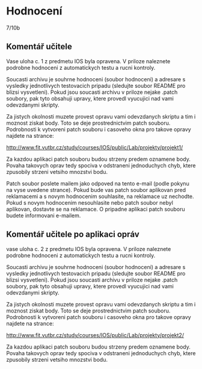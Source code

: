 # Hodnocení
7/10b

## Komentář učitele
Vase uloha c. 1 z predmetu IOS byla opravena. V priloze naleznete
podrobne hodnoceni z automatickych testu a rucni kontroly.

Soucasti archivu je souhrne hodnoceni (soubor hodnoceni) a adresare s
vysledky jednotlivych testovacich pripadu (sledujte soubor README pro
blizsi vysvetleni). Pokud jsou soucasti archivu v priloze nejake
.patch soubory, pak tyto obsahuji upravy, ktere provedl vyucujici nad
vami odevzdanymi skripty.

Za jistych okolnosti muzete provest opravu vami odevzdanych skriptu a
tim i moznost ziskat body. Toto se deje prostrednictvim patch souboru.
Podrobnosti k vytvoreni patch souboru i casoveho okna pro takove
opravy najdete na strance:

http://www.fit.vutbr.cz/study/courses/IOS/public/Lab/projekty/projekt1/

Za kazdou aplikaci patch souboru budou strzeny predem oznamene body.
Povaha takovych oprav tedy spociva v odstraneni jednoduchych chyb,
ktere zpusobily strzeni vetsiho mnozstvi bodu.

Patch soubor poslete mailem jako odpoved na tento e-mail (podle pokynu
na vyse uvedene strance). Pokud bude vas patch soubor aplikovan pred 
reklamacemi a s novym hodnocenim souhlasite, na reklamace uz nechodte.
Pokud s novym hodnocenim nesouhlasite nebo patch soubor nebyl
aplikovan, dostavte se na reklamace. O pripadne aplikaci patch souboru
budete informovani e-mailem.

## Komentář učitele po aplikaci opráv
vase uloha c. 2 z predmetu IOS byla opravena. V priloze naleznete
podrobne hodnoceni z automatickych testu a rucni kontroly.

Soucasti archivu je souhrne hodnoceni (soubor hodnoceni) a adresare s
vysledky jednotlivych testovacich pripadu (sledujte soubor README pro
blizsi vysvetleni). Pokud jsou soucasti archivu v priloze nejake
.patch soubory, pak tyto obsahuji upravy, ktere provedl vyucujici nad
vami odevzdanymi skripty.

Za jistych okolnosti muzete provest opravu vami odevzdanych skriptu a
tim i moznost ziskat body. Toto se deje prostrednictvim patch souboru.
Podrobnosti k vytvoreni patch souboru i casoveho okna pro takove
opravy najdete na strance:

http://www.fit.vutbr.cz/study/courses/IOS/public/Lab/projekty/projekt2/

Za kazdou aplikaci patch souboru budou strzeny predem oznamene body.
Povaha takovych oprav tedy spociva v odstraneni jednoduchych chyb,
ktere zpusobily strzeni vetsiho mnozstvi bodu. 
